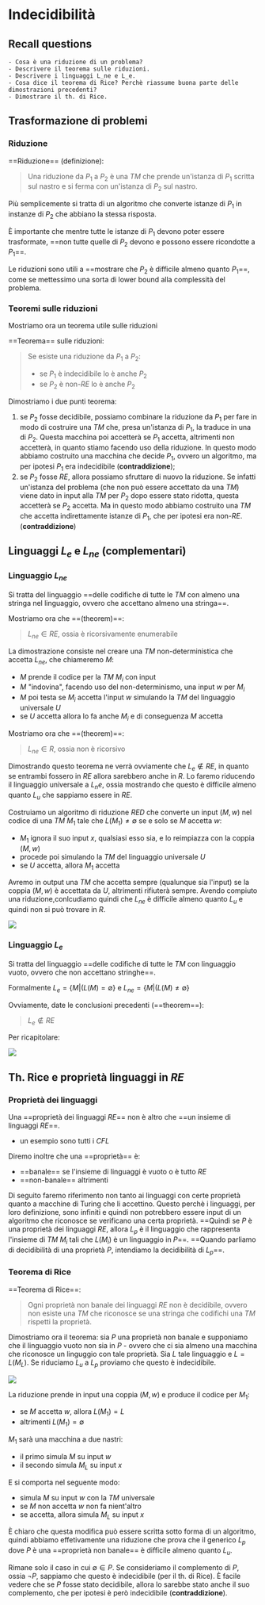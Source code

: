 # Indecidibilità

## Recall questions
    - Cosa è una riduzione di un problema?
    - Descrivere il teorema sulle riduzioni.
    - Descrivere i linguaggi L_ne e L_e.
    - Cosa dice il teorema di Rice? Perchè riassume buona parte delle dimostrazioni precedenti? 
    - Dimostrare il th. di Rice.

## Trasformazione di problemi

### Riduzione

==Riduzione== (definizione):
>Una riduzione da $P_1$ a $P_2$ è una $TM$ che prende un'istanza di $P_1$ scritta sul nastro e si ferma con un'istanza di $P_2$ sul nastro.

Più semplicemente si tratta di un algoritmo che converte istanze di $P_1$ in instanze di $P_2$ che abbiano la stessa risposta.

È importante che mentre tutte le istanze di $P_1$ devono poter essere trasformate, ==non tutte quelle di $P_2$ devono e possono essere ricondotte a $P_1$==.

Le riduzioni sono utili a ==mostrare che $P_2$ è difficile almeno quanto $P_1$==, come se mettessimo una sorta di lower bound alla complessità del problema.

### Teoremi sulle riduzioni

Mostriamo ora un teorema utile sulle riduzioni

==Teorema== sulle riduzioni:
>Se esiste una riduzione da $P_1$ a $P_2$:
>- se $P_1$ è indecidibile lo è anche $P_2$
>- se $P_2$ è non-$RE$ lo è anche $P_2$

Dimostriamo i due punti teorema:
1. se $P_2$ fosse decidibile, possiamo combinare la riduzione da $P_1$ per fare in modo di costruire una $TM$ che, presa un'istanza di $P_1$, la traduce in una di $P_2$. Questa macchina poi accetterà se $P_1$ accetta, altrimenti non accetterà, in quanto stiamo facendo uso della riduzione. In questo modo abbiamo costruito una macchina che decide $P_1$, ovvero un algoritmo, ma per ipotesi $P_1$ era indecidibile (**contraddizione**);
2. se $P_2$ fosse $RE$, allora possiamo sfruttare di nuovo la riduzione. Se infatti un'istanza del problema (che non può essere accettato da una $TM$) viene dato in input alla $TM$ per $P_2$ dopo essere stato ridotta, questa accetterà se $P_2$ accetta. Ma in questo modo abbiamo costruito una $TM$ che accetta indirettamente istanze di $P_1$, che per ipotesi era non-$RE$. (**contraddizione**)

## Linguaggi $L_e$ e  $L_{ne}$ (complementari)

### Linguaggio $L_{ne}$

Si tratta del linguaggio ==delle codifiche di tutte le $TM$ con almeno una stringa nel linguaggio, ovvero che accettano almeno una stringa==. 

Mostriamo ora che ==(theorem)==:
>$L_{ne} \in RE$, ossia è ricorsivamente enumerabile

La dimostrazione consiste nel creare una $TM$ non-deterministica che accetta $L_{ne}$, che chiameremo $M$:
- $M$ prende il codice per la $TM$ $M_i$ con input
- $M$ "indovina", facendo uso del non-determinismo, una input $w$ per $M_i$
- $M$ poi testa se $M_i$ accetta l'input $w$ simulando la $TM$ del linguaggio universale $U$
- se $U$ accetta allora lo fa anche $M_i$ e di conseguenza $M$ accetta

Mostriamo ora che ==(theorem)==:
>$L_{ne} \in R$, ossia non è ricorsivo

Dimostrando questo teorema ne verrà ovviamente che $L_e \notin RE$, in quanto se entrambi fossero in $RE$ allora sarebbero anche in $R$. Lo faremo riducendo il linguaggio universale a $L_ne$, ossia mostrando che questo è difficile almeno quanto $L_u$ che sappiamo essere in $RE$.

Costruiamo un algoritmo di riduzione $RED$ che converte un input $(M,w)$ nel codice di una $TM$ $M_1$ tale che $L(M_1) \neq \emptyset$ se e solo se $M$ accetta $w$:
- $M_1$ ignora il suo input $x$, qualsiasi esso sia, e lo reimpiazza con la coppia $(M,w)$
- procede poi simulando la $TM$ del linguaggio universale $U$
- se $U$ accetta, allora $M_1$ accetta

Avremo in output una $TM$ che accetta sempre (qualunque sia l'input) se la coppia $(M,w)$ è accettata da $U$, altrimenti rifiuterà sempre. Avendo compiuto una riduzione,conlcudiamo quindi che $L_{ne}$ è difficile almeno quanto $L_u$ e quindi non si può trovare in $R$.

![](../../..//TCC/reduction_from_universal_to_nonempty.png)

### Linguaggio $L_e$

Si tratta del linguaggio ==delle codifiche di tutte le $TM$ con linguaggio vuoto, ovvero che non accettano stringhe==. 

Formalmente $L_e = \{M | (L(M) = \emptyset\}$ e $L_{ne} = \{M | (L(M) \neq \emptyset\}$

Ovviamente, date le conclusioni precedenti (==theorem==):
>$L_e \notin RE$

Per ricapitolare:

![](../../..//TCC/second_lang_classificiation.png)

## Th. Rice e proprietà linguaggi in $RE$

### Proprietà dei linguaggi

Una ==proprietà dei linguaggi $RE$== non è altro che ==un insieme di linguaggi $RE$==.
- un esempio sono tutti i $CFL$

Diremo inoltre che una ==proprietà== è:
- ==banale== se l'insieme di linguaggi è vuoto o è tutto $RE$
- ==non-banale== altrimenti

Di seguito faremo riferimento non tanto ai linguaggi con certe proprietà quanto a macchine di Turing che li accettino. Questo perchè i linguaggi, per loro definizione, sono infiniti e quindi non potrebbero essere input di un algoritmo che riconosce se verificano una certa proprietà.
==Quindi se $P$ è una proprietà dei linguaggi $RE$, allora $L_p$ è il linguaggio che rappresenta l'insieme di $TM$ $M_i$ tali che $L(M_i)$ è un linguaggio in $P$==.
==Quando parliamo di decidibilità di una proprietà $P$, intendiamo la decidibilità di $L_p$==.

### Teorema di Rice

==Teorema di Rice==:
>Ogni proprietà non banale dei linguaggi $RE$ non è decidibile, ovvero non esiste una $TM$ che riconosce se una stringa che codifichi una $TM$ rispetti la proprietà.

Dimostriamo ora il teorema: sia $P$ una proprietà non banale e supponiamo che il linguaggio vuoto non sia in $P$ - ovvero che ci sia almeno una macchina che riconosce un linguggio con tale proprietà. Sia $L$ tale linguaggio e $L = L(M_L)$. Se riduciamo $L_u$ a $L_p$ proviamo che questo è indecidibile.

![](../../..//TCC/rice_theorem_proof1.png)

La riduzione prende in input una coppia $(M,w)$ e produce il codice per $M_1$:
- se $M$ accetta $w$, allora $L(M_1) = L$
- altrimenti $L(M_1) = \emptyset$

$M_1$ sarà una macchina a due nastri:
- il primo simula $M$ su input $w$
- il secondo simula $M_L$ su input $x$

E si comporta nel seguente modo:
- simula $M$ su input $w$ con la $TM$ universale
- se $M$ non accetta $w$ non fa nient'altro
- se accetta, allora simula $M_L$ su input $x$

È chiaro che questa modifica può essere scritta sotto forma di un algoritmo, quindi abbiamo effetivamente una riduzione che prova che il generico $L_p$ dove $P$ è una ==proprietà non banale== è difficile almeno quanto $L_u$.

Rimane solo il caso in cui $\emptyset \in P$. Se consideriamo il complemento di $P$, ossia $\neg P$, sappiamo che questo è indecidibile (per il th. di Rice). È facile vedere che se $P$ fosse stato decidibile,  allora lo sarebbe stato anche il suo complemento, che per ipotesi è però indecidibile (**contraddizione**).